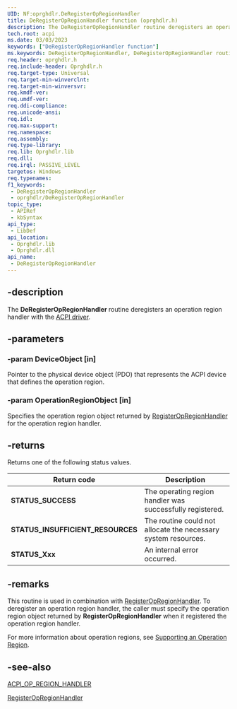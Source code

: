 ```yaml
---
UID: NF:oprghdlr.DeRegisterOpRegionHandler
title: DeRegisterOpRegionHandler function (oprghdlr.h)
description: The DeRegisterOpRegionHandler routine deregisters an operation region handler with the ACPI driver.
tech.root: acpi
ms.date: 03/03/2023
keywords: ["DeRegisterOpRegionHandler function"]
ms.keywords: DeRegisterOpRegionHandler, DeRegisterOpRegionHandler routine [ACPI Devices], acpi.deregisteropregionhandler, opregref_e991e152-6162-4d45-9418-282afb447d18.xml, oprghdlr/DeRegisterOpRegionHandler
req.header: oprghdlr.h
req.include-header: Oprghdlr.h
req.target-type: Universal
req.target-min-winverclnt: 
req.target-min-winversvr: 
req.kmdf-ver: 
req.umdf-ver: 
req.ddi-compliance: 
req.unicode-ansi: 
req.idl: 
req.max-support: 
req.namespace: 
req.assembly: 
req.type-library: 
req.lib: Oprghdlr.lib
req.dll: 
req.irql: PASSIVE_LEVEL
targetos: Windows
req.typenames: 
f1_keywords:
 - DeRegisterOpRegionHandler
 - oprghdlr/DeRegisterOpRegionHandler
topic_type:
 - APIRef
 - kbSyntax
api_type:
 - LibDef
api_location:
 - Oprghdlr.lib
 - Oprghdlr.dll
api_name:
 - DeRegisterOpRegionHandler
---
```


## -description

The **DeRegisterOpRegionHandler** routine deregisters an operation region handler with the [ACPI driver](/windows-hardware/drivers/kernel/acpi-driver).

## -parameters

### -param DeviceObject [in]

Pointer to the physical device object (PDO) that represents the ACPI device that defines the operation region.

### -param OperationRegionObject [in]

Specifies the operation region object returned by [RegisterOpRegionHandler](/windows-hardware/drivers/ddi/oprghdlr/nf-oprghdlr-registeropregionhandler) for the operation region handler.

## -returns

Returns one of the following status values.

| Return code | Description |
|---|---|
| **STATUS_SUCCESS** | The operating region handler was successfully registered. |
| **STATUS_INSUFFICIENT_RESOURCES** | The routine could not allocate the necessary system resources. |
| **STATUS_Xxx** | An internal error occurred. |

## -remarks

This routine is used in combination with [RegisterOpRegionHandler](/windows-hardware/drivers/ddi/oprghdlr/nf-oprghdlr-registeropregionhandler). To deregister an operation region handler, the caller must specify the operation region object returned by **RegisterOpRegionHandler** when it registered the operation region handler.

For more information about operation regions, see [Supporting an Operation Region](/windows-hardware/drivers/acpi/supporting-an-operation-region).

## -see-also

[ACPI_OP_REGION_HANDLER](/windows-hardware/drivers/ddi/oprghdlr/nc-oprghdlr-acpi_op_region_handler)

[RegisterOpRegionHandler](/windows-hardware/drivers/ddi/oprghdlr/nf-oprghdlr-registeropregionhandler)

